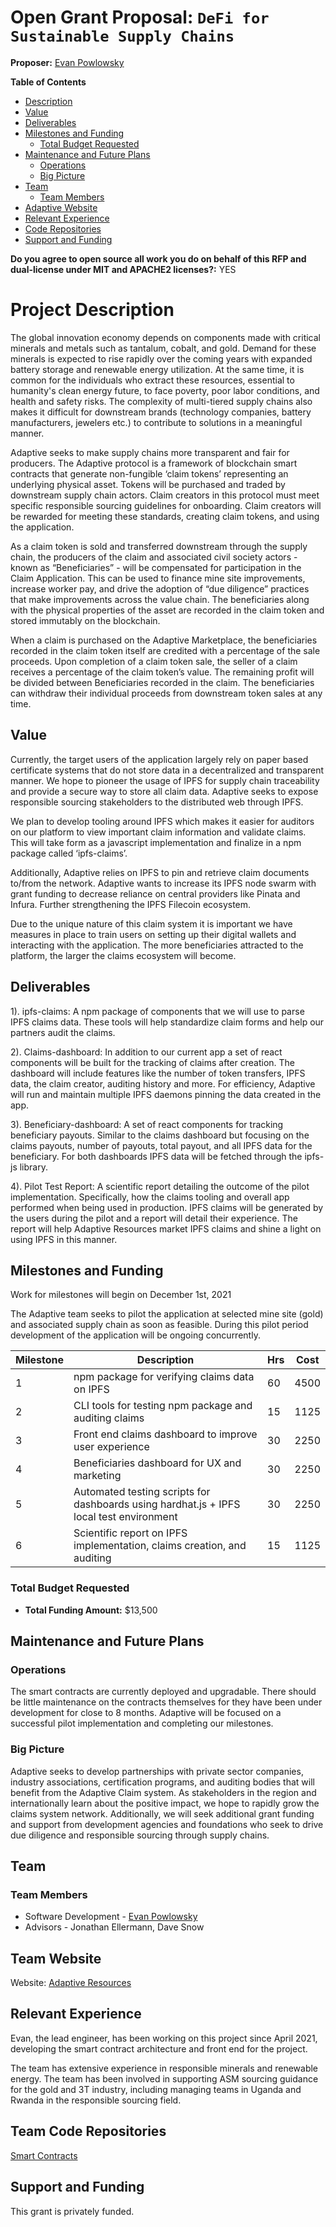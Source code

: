 # Open Grant Proposal: `DeFi for Sustainable Supply Chains`

**Proposer:** [Evan Powlowsky](https://github.com/PowVT)

**Table of Contents**

- [Description](#project-description)
- [Value](#value)
- [Deliverables](#deliverables)
- [Milestones and Funding](#milestones-and-funding)
  - [Total Budget Requested](#total-budget-requested)
- [Maintenance and Future Plans](#maintenance-and-upgrade-plans)
  - [Operations](#operations)
  - [Big Picture](#big-picture)
- [Team](#team)
  - [Team Members](#team-members)
- [Adaptive Website](#team-website)
- [Relevant Experience](#relevant-experience)
- [Code Repositories](#team-code-repositories)
- [Support and Funding](#support-and-funding)

**Do you agree to open source all work you do on behalf of this RFP and dual-license under MIT and APACHE2 licenses?:** YES

# Project Description

The global innovation economy depends on components made with critical minerals and metals such as tantalum, cobalt, and gold. Demand for these minerals is expected to rise rapidly over the coming years with expanded battery storage and renewable energy utilization. At the same time, it is common for the individuals who extract these resources, essential to humanity's clean energy future, to face poverty, poor labor conditions, and health and safety risks. The complexity of multi-tiered supply chains also makes it difficult for downstream brands (technology companies, battery manufacturers, jewelers etc.) to contribute to solutions in a meaningful manner.

Adaptive seeks to make supply chains more transparent and fair for producers. The Adaptive protocol is a framework of blockchain smart contracts that generate non-fungible ‘claim tokens’ representing an underlying physical asset. Tokens will be purchased and traded by downstream supply chain actors. Claim creators in this protocol must meet specific responsible sourcing guidelines for onboarding. Claim creators will be rewarded for meeting these standards, creating claim tokens, and using the application.

As a claim token is sold and transferred downstream through the supply chain, the producers of the claim and associated civil society actors - known as “Beneficiaries” - will be compensated for participation in the Claim Application. This can be used to finance mine site improvements, increase worker pay, and drive the adoption of “due diligence” practices that make improvements across the value chain. The beneficiaries along with the physical properties of the asset are recorded in the claim token and stored immutably on the blockchain.

When a claim is purchased on the Adaptive Marketplace, the beneficiaries recorded in the claim token itself are credited with a percentage of the sale proceeds. Upon completion of a claim token sale, the seller of a claim receives a percentage of the claim token’s value. The remaining profit will be divided between Beneficiaries recorded in the claim. The beneficiaries can withdraw their individual proceeds from downstream token sales at any time.

## Value

Currently, the target users of the application largely rely on paper based certificate systems that do not store data in a decentralized and transparent manner. We hope to pioneer the usage of IPFS for supply chain traceability and provide a secure way to store all claim data. Adaptive seeks to expose responsible sourcing stakeholders to the distributed web through IPFS.

We plan to develop tooling around IPFS which makes it easier for auditors on our platform to view important claim information and validate claims. This will take form as a javascript implementation and finalize in a npm package called ‘ipfs-claims’.

Additionally, Adaptive relies on IPFS to pin and retrieve claim documents to/from the network. Adaptive wants to increase its IPFS node swarm with grant funding to decrease reliance on central providers like Pinata and Infura. Further strengthening the IPFS Filecoin ecosystem.

Due to the unique nature of this claim system it is important we have measures in place to train users on setting up their digital wallets and interacting with the application. The more beneficiaries attracted to the platform, the larger the claims ecosystem will become.

## Deliverables

1). ipfs-claims: A npm package of components that we will use to parse IPFS claims data. These tools will help standardize claim forms and help our partners audit the claims.

2). Claims-dashboard: In addition to our current app a set of react components will be built for the tracking of claims after creation. The dashboard will include features like the number of token transfers, IPFS data, the claim creator, auditing history and more. For efficiency, Adaptive will run and maintain multiple IPFS daemons pinning the data created in the app.

3). Beneficiary-dashboard: A set of react components for tracking beneficiary payouts. Similar to the claims dashboard but focusing on the claims payouts, number of payouts, total payout, and all IPFS data for the beneficiary. For both dashboards IPFS data will be fetched through the ipfs-js library.

4). Pilot Test Report: A scientific report detailing the outcome of the pilot implementation. Specifically, how the claims tooling and overall app performed when being used in production. IPFS claims will be generated by the users during the pilot and a report will detail their experience. The report will help Adaptive Resources market IPFS claims and shine a light on using IPFS in this manner.

## Milestones and Funding

Work for milestones will begin on December 1st, 2021

The Adaptive team seeks to pilot the application at selected mine site (gold) and associated supply chain as soon as feasible. During this pilot period development of the application will be ongoing concurrently.

| Milestone | Description                                                                             | Hrs | Cost |
| --------- | --------------------------------------------------------------------------------------- | --- | ---- |
| 1         | npm package for verifying claims data on IPFS                                           | 60  | 4500 |
| 2         | CLI tools for testing npm package and auditing claims                                   | 15  | 1125 |
| 3         | Front end claims dashboard to improve user experience                                   | 30  | 2250 |
| 4         | Beneficiaries dashboard for UX and marketing                                            | 30  | 2250 |
| 5         | Automated testing scripts for dashboards using hardhat.js + IPFS local test environment | 30  | 2250 |
| 6         | Scientific report on IPFS implementation, claims creation, and auditing                 | 15  | 1125 |

### Total Budget Requested

- **Total Funding Amount:** $13,500

## Maintenance and Future Plans

### Operations

The smart contracts are currently deployed and upgradable. There should be little maintenance on the contracts themselves for they have been under development for close to 8 months. Adaptive will be focused on a successful pilot implementation and completing our milestones.

### Big Picture

Adaptive seeks to develop partnerships with private sector companies, industry associations, certification programs, and auditing bodies that will benefit from the Adaptive Claim system. As stakeholders in the region and internationally learn about the positive impact, we hope to rapidly grow the claims system network. Additionally, we will seek additional grant funding and support from development agencies and foundations who seek to drive due diligence and responsible sourcing through supply chains.

## Team

### Team Members

- Software Development - [Evan Powlowsky](https://github.com/PowVT)
- Advisors - Jonathan Ellermann, Dave Snow

## Team Website

Website: [Adaptive Resources](https://adaptiveresources.io)

## Relevant Experience

Evan, the lead engineer, has been working on this project since April 2021, developing the smart contract architecture and front end for the project.

The team has extensive experience in responsible minerals and renewable energy. The team has been involved in supporting ASM sourcing guidance for the gold and 3T industry, including managing teams in Uganda and Rwanda in the responsible sourcing field.

## Team Code Repositories

[Smart Contracts](https://github.com/PowVT/adaptive-smart-contracts)

## Support and Funding

This grant is privately funded.
